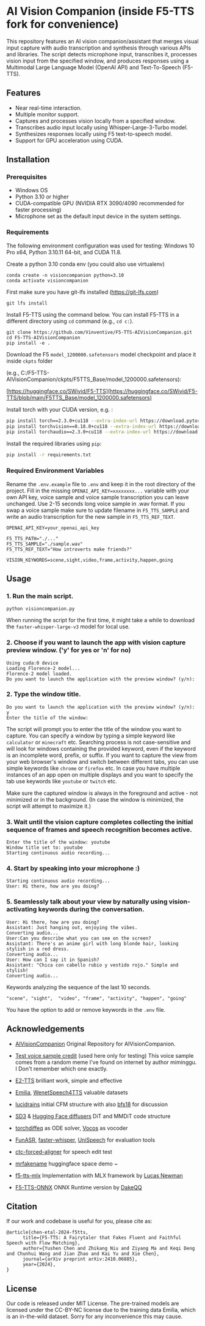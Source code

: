 
# AI Vision Companion (inside F5-TTS fork for convenience)

This repository features an AI vision companion/assistant that merges visual input capture with audio transcription and synthesis through various APIs and libraries. The script detects microphone input, transcribes it, processes vision input from the specified window, and produces responses using a Multimodal Large Language Model (OpenAI API) and Text-To-Speech (F5-TTS).

## Features

- Near real-time interaction.
- Multiple monitor support.
- Captures and processes vision locally from a specified window.
- Transcribes audio input locally using Whisper-Large-3-Turbo model.
- Synthesizes responses locally using F5 text-to-speech model.
- Support for GPU acceleration using CUDA.

## Installation

### Prerequisites

- Windows OS
- Python 3.10 or higher
- CUDA-compatible GPU (NVIDIA RTX 3090/4090 recommended for faster processing)
- Microphone set as the default input device in the system settings.

### Requirements
The following environment configuration was used for testing: Windows 10 Pro x64, Python 3.10.11 64-bit, and CUDA 11.8.

Create a python 3.10 conda env (you could also use virtualenv)
```
conda create -n visioncompanion python=3.10
conda activate visioncompanion
```

First make sure you have git-lfs installed (https://git-lfs.com)
```
git lfs install
```
Install F5-TTS using the command below. You can install F5-TTS in a different directory using `cd` command (e.g., `cd c:`).
```
git clone https://github.com/Vinventive/F5-TTS-AIVisionCompanion.git
cd F5-TTS-AIVisionCompanion
pip install -e .
```

Download the F5 `model_1200000.safetensors` model checkpoint and place it inside `ckpts` folder 

(e.g., C:/F5-TTS-AIVisionCompanion/ckpts/F5TTS_Base/model_1200000.safetensors): 

[https://huggingface.co/SWivid/F5-TTS](https://huggingface.co/SWivid/F5-TTS/blob/main/F5TTS_Base/model_1200000.safetensors)

Install torch with your CUDA version, e.g. :
```bash
pip install torch==2.3.0+cu118 --extra-index-url https://download.pytorch.org/whl/cu118
pip install torchvision==0.18.0+cu118 --extra-index-url https://download.pytorch.org/whl/cu118
pip install torchaudio==2.3.0+cu118 --extra-index-url https://download.pytorch.org/whl/cu118
```

Install the required libraries using `pip`:

```bash
pip install -r requirements.txt
```

### Required Environment Variables

Rename the `.env.example` file to `.env` and keep it in the root directory of the project. Fill in the missing `OPENAI_API_KEY=xxxxxxxx...` variable with your own API key, voice sample and voice sample transcription you can leave unchanged.
Use 2-15 seconds long voice sample in .wav format. If you swap a voice sample make sure to update filename in `F5_TTS_SAMPLE` and write an audio transcription for the new sample in `F5_TTS_REF_TEXT`. 

```
OPENAI_API_KEY=your_openai_api_key

F5_TTS_PATH="./..."
F5_TTS_SAMPLE="./sample.wav"
F5_TTS_REF_TEXT="How introverts make friends?"

VISION_KEYWORDS=scene,sight,video,frame,activity,happen,going
```

## Usage

### 1. Run the main script.
```
python visioncompanion.py
```
When running the script for the first time, it might take a while to download the `faster-whisper-large-v3` model for local use.

### 2. Choose if you want to launch the app with vision capture preview window. ('y' for yes or 'n' for no)
```
Using cuda:0 device
Loading Florence-2 model...
Florence-2 model loaded.
Do you want to launch the application with the preview window? (y/n):
```
### 2. Type the window title.
```
Do you want to launch the application with the preview window? (y/n): y
Enter the title of the window:
```
The script will prompt you to enter the title of the window you want to capture. 
You can specify a window by typing a simple keyword like `calculator` or `minecraft` etc. Searching process is not case-sensitive and will look for windows containing the provided keyword, even if the keyword is an incomplete word, prefix, or suffix. If you want to capture the view from your web browser's window and switch between different tabs, you can use simple keywords like `chrome` or `firefox` etc. In case you have multiple instances of an app open on multiple displays and you want to specify the tab use keywords like `youtube` or `twitch` etc. 

Make sure the captured window is always in the foreground and active - not minimized or in the background. (In case the window is minimized, the script will attempt to maximize it.)

### 3. Wait until the vision capture completes collecting the initial sequence of frames and speech recognition becomes active.
```
Enter the title of the window: youtube
Window title set to: youtube
Starting continuous audio recording...
```

### 4. Start by speaking into your microphone :)
```
Starting continuous audio recording...
User: Hi there, how are you doing?
```
### 5. Seamlessly talk about your view by naturally using vision-activating keywords during the conversation.
```
User: Hi there, how are you doing?
Assistant: Just hanging out, enjoying the vibes.
Converting audio...
User:Can you describe what you can see on the screen?
Assistant: There's an anime girl with long blonde hair, looking stylish in a red dress.
Converting audio...
User: How can I say it in Spanish?
Assistant: "Chica con cabello rubio y vestido rojo." Simple and stylish!
Converting audio...
```

Keywords analyzing the sequence of the last 10 seconds.
```
"scene", "sight",  "video", "frame", "activity", "happen", "going"
```
You have the option to add or remove keywords in the `.env` file.

## Acknowledgements
- [AIVisionCompanion](https://github.com/Vinventive/AIVisionCompanion) Original Repository for AIVisionCompanion.
- [Test voice sample credit](https://www.youtube.com/@miminggu) (used here only for testing) This voice sample comes from a random meme I've found on internet by author miminggu. I Don't remember which one exactly.


- [E2-TTS](https://arxiv.org/abs/2406.18009) brilliant work, simple and effective
- [Emilia](https://arxiv.org/abs/2407.05361), [WenetSpeech4TTS](https://arxiv.org/abs/2406.05763) valuable datasets
- [lucidrains](https://github.com/lucidrains) initial CFM structure with also [bfs18](https://github.com/bfs18) for discussion
- [SD3](https://arxiv.org/abs/2403.03206) & [Hugging Face diffusers](https://github.com/huggingface/diffusers) DiT and MMDiT code structure
- [torchdiffeq](https://github.com/rtqichen/torchdiffeq) as ODE solver, [Vocos](https://huggingface.co/charactr/vocos-mel-24khz) as vocoder
- [FunASR](https://github.com/modelscope/FunASR), [faster-whisper](https://github.com/SYSTRAN/faster-whisper), [UniSpeech](https://github.com/microsoft/UniSpeech) for evaluation tools
- [ctc-forced-aligner](https://github.com/MahmoudAshraf97/ctc-forced-aligner) for speech edit test
- [mrfakename](https://x.com/realmrfakename) huggingface space demo ~
- [f5-tts-mlx](https://github.com/lucasnewman/f5-tts-mlx/tree/main) Implementation with MLX framework by [Lucas Newman](https://github.com/lucasnewman)
- [F5-TTS-ONNX](https://github.com/DakeQQ/F5-TTS-ONNX) ONNX Runtime version by [DakeQQ](https://github.com/DakeQQ)

## Citation
If our work and codebase is useful for you, please cite as:
```
@article{chen-etal-2024-f5tts,
      title={F5-TTS: A Fairytaler that Fakes Fluent and Faithful Speech with Flow Matching}, 
      author={Yushen Chen and Zhikang Niu and Ziyang Ma and Keqi Deng and Chunhui Wang and Jian Zhao and Kai Yu and Xie Chen},
      journal={arXiv preprint arXiv:2410.06885},
      year={2024},
}
```
## License

Our code is released under MIT License. The pre-trained models are licensed under the CC-BY-NC license due to the training data Emilia, which is an in-the-wild dataset. Sorry for any inconvenience this may cause.
